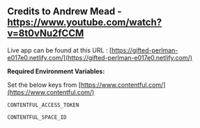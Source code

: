 ## Credits to Andrew Mead - https://www.youtube.com/watch?v=8t0vNu2fCCM

Live app can be found at this URL : [https://gifted-perlman-e017e0.netlify.com/](https://gifted-perlman-e017e0.netlify.com/)

**Required Environment Variables:**

Set the below keys from [https://www.contentful.com/](https://www.contentful.com/)

`CONTENTFUL_ACCESS_TOKEN`

`CONTENTFUL_SPACE_ID`

